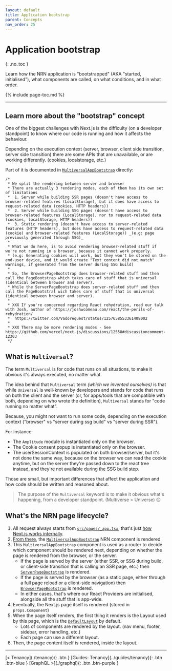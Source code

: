 ```yaml
---
layout: default
title: Application bootstrap
parent: Concepts
nav_order: 25
---
```


# Application bootstrap
{: .no_toc }

<div class="code-example" markdown="1">
Learn how the NRN application is "bootstrapped" (AKA "started, initialised"), what components are called, on what conditions, and in what order.
</div>

{% include page-toc.md %}

---

## Learn more about the "bootstrap" concept

One of the biggest challenges with Next.js is the difficulty (on a developer standpoint) to know where our code is running and how it affects the behaviour.

Depending on the execution context (server, browser, client side transition, server side transition) there are some APIs that are unavailable, or are working differently. (cookies, localstorage, etc.)

Part of it is documented in [`MultiversalAppBootstrap`](https://github.com/UnlyEd/next-right-now/blob/v2-mst-aptd-at-lcz-sty/src/components/appBootstrap/MultiversalAppBootstrap.tsx) directly:
```tsx
/*
 * We split the rendering between server and browser
 * There are actually 3 rendering modes, each of them has its own set of limitations
 *  1. Server while building SSR pages (doesn't have access to browser-related features (LocalStorage), but it does have access to request-related data (cookies, HTTP headers))
 *  2. Server while building SSG pages (doesn't have access to browser-related features (LocalStorage), nor to request-related data (cookies, localStorage, HTTP headers))
 *  3. Static rendering (doesn't have access to server-related features (HTTP headers), but does have access to request-related data (cookie) and browser-related features (LocalStorage)) _(e.g: page previously generated through SSG)_
 *
 * What we do here, is to avoid rendering browser-related stuff if we're not running in a browser, because it cannot work properly.
 * (e.g: Generating cookies will work, but they won't be stored on the end-user device, and it would create "Text content did not match" warnings, if generated from the server during SSG build)
 *
 * So, the BrowserPageBootstrap does browser-related stuff and then call the PageBootstrap which takes care of stuff that is universal (identical between browser and server).
 * While the ServerPageBootstrap does server-related stuff and then call the PageBootstral wich takes care of stuff that is universal (identical between browser and server).
 *
 * XXX If you're concerned regarding React rehydration, read our talk with Josh, author of https://joshwcomeau.com/react/the-perils-of-rehydration/
 *  https://twitter.com/Vadorequest/status/1257658553361408002
 *
 * XXX There may be more rendering modes - See https://github.com/vercel/next.js/discussions/12558#discussioncomment-12303
 */
```

## What is `Multiversal`?

The term `Multiversal` is for code that runs on all situations, to make it obvious it's always executed, no matter what.

The idea behind that `Multiversal` term _(which we invented ourselves)_ is that while `Universal` is well-known by developers and stands for code that runs on both the client and the server (or, for apps/tools that are compatible with both, depending on who wrote the definition), `Multiversal` stands for "code running no matter what".

Because, you might not want to run some code, depending on the execution context ("browser" vs "server during ssg build" vs "server during SSR").

For instance:
- The `Amplitude` module is instantiated only on the browser.
- The Cookie consent popup is instantiated only on the browser.
- The userSessionContext is populated on both browser/server, but it's not done the same way, because on the browser we can read the cookie anytime, but on the server they're passed down to the react tree instead, and they're not available during the SSG build step.

Those are small, but important differences that affect the application and how code should be written and reasoned about.

> The purpose of the `Multiversal` keyword is to make it obvious what's happening, from a developer standpoint. (Multiverse > Universe) :wink:

## What's the NRN page lifecycle?

1. All request always starts from [`src/pages/_app.tsx`](https://github.com/UnlyEd/next-right-now/blob/v2-mst-aptd-at-lcz-sty/src/pages/_app.tsx), that's just [how Next.js works internally](https://nextjs.org/docs/advanced-features/custom-app).
1. [From there](https://github.com/UnlyEd/next-right-now/blob/v2-mst-aptd-at-lcz-sty/src/pages/_app.tsx#L98), the [`MultiversalAppBootstrap`](https://github.com/UnlyEd/next-right-now/blob/v2-mst-aptd-at-lcz-sty/src/components/appBootstrap/MultiversalAppBootstrap.tsx) NRN component is rendered
1. This `MultiversalAppBootstrap` component is used as a router to decide which component should be rendered next, depending on whether the page is rendered from the browser, or the server.
    - If the page is served by the server (either SSR, or SSG during build, or client-side transition that is calling an SSR page, etc.) then [`ServerPageBootstrap`](https://github.com/UnlyEd/next-right-now/blob/v2-mst-aptd-at-lcz-sty/src/components/appBootstrap/ServerPageBootstrap.tsx) is rendered.
    - If the page is served by the browser (as a static page, either through a full page reload or a client-side navigation) then [`BrowserPageBootstrap`](https://github.com/UnlyEd/next-right-now/blob/v2-mst-aptd-at-lcz-sty/src/components/appBootstrap/BrowserPageBootstrap.tsx) is rendered.
    - In either cases, that's where our React Providers are initialised, alongside all the stuff that is app-wide.
1. Eventually, the Next.js page itself is rendered (stored in `props.Component`)
1. When the page itself renders, the first thing it renders is the Layout used by this page, which is the [`DefaultLayout`](https://github.com/UnlyEd/next-right-now/blob/v2-mst-aptd-at-lcz-sty/src/components/pageLayouts/DefaultLayout.tsx) by default.
    - Lots of components are rendered by the layout. (nav menu, footer, sidebar, error handling, etc.)
    - Each page can use a different layout.
1. Then, the page content itself is rendered, inside the layout.

---

<div class="pagination-section">
    <span class="fs-4" markdown="1">
    [< Tenancy](./tenancy){: .btn }
    </span>
    <span class="fs-4" markdown="1">
    [Guides: Tenancy](../guides/tenancy){: .btn .btn-blue }
    </span>
    <span class="fs-4" markdown="1">
    [GraphQL >](./graphql){: .btn .btn-purple }
    </span>
</div>
